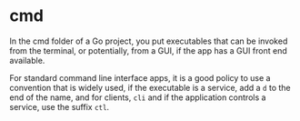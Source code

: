 # cmd

In the cmd folder of a Go project, you put executables that can be invoked 
from the terminal, or potentially, from a GUI, if the app has a GUI front 
end available.

For standard command line interface apps, it is a good policy to use a 
convention that is widely used, if the executable is a service, add a `d` to 
the end of the name, and for clients, `cli` and if the application controls 
a service, use the suffix `ctl`.
